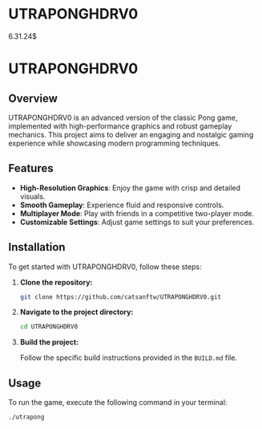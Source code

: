 # UTRAPONGHDRV0
6.31.24$
# UTRAPONGHDRV0

## Overview

UTRAPONGHDRV0 is an advanced version of the classic Pong game, implemented with high-performance graphics and robust gameplay mechanics. This project aims to deliver an engaging and nostalgic gaming experience while showcasing modern programming techniques.

## Features

- **High-Resolution Graphics**: Enjoy the game with crisp and detailed visuals.
- **Smooth Gameplay**: Experience fluid and responsive controls.
- **Multiplayer Mode**: Play with friends in a competitive two-player mode.
- **Customizable Settings**: Adjust game settings to suit your preferences.

## Installation

To get started with UTRAPONGHDRV0, follow these steps:

1. **Clone the repository:**

    ```sh
    git clone https://github.com/catsanftw/UTRAPONGHDRV0.git
    ```

2. **Navigate to the project directory:**

    ```sh
    cd UTRAPONGHDRV0
    ```

3. **Build the project:**

    Follow the specific build instructions provided in the `BUILD.md` file.

## Usage

To run the game, execute the following command in your terminal:

```sh
./utrapong
